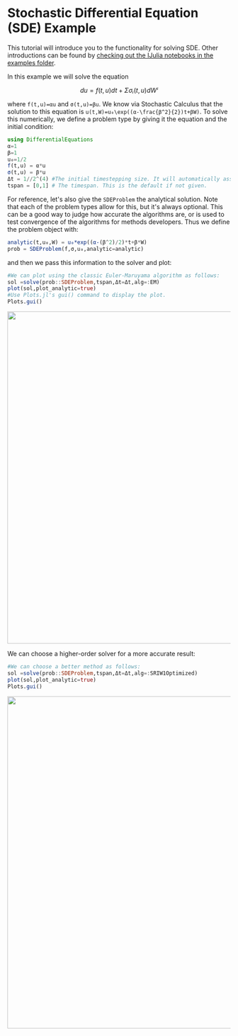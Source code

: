 # Stochastic Differential Equation (SDE) Example

This tutorial will introduce you to the functionality for solving SDE. Other
introductions can be found by [checking out the IJulia notebooks in the examples
folder](https://github.com/ChrisRackauckas/DifferentialEquations.jl/tree/master/examples).

In this example we will solve the equation

```math
du = f(t,u)dt + Σσᵢ(t,u)dWⁱ
```

where ``f(t,u)=αu`` and ``σ(t,u)=βu``. We know via Stochastic Calculus that the
solution to this equation is ``u(t,W)=u₀\exp((α-\frac{β^2}{2})t+βW)``. To solve this
numerically, we define a problem type by giving it the equation and the initial
condition:

```julia
using DifferentialEquations
α=1
β=1
u₀=1/2
f(t,u) = α*u
σ(t,u) = β*u
Δt = 1//2^(4) #The initial timestepping size. It will automatically assigned if not given.
tspan = [0,1] # The timespan. This is the default if not given.
```

For reference, let's also give the `SDEProblem` the analytical solution. Note that
each of the problem types allow for this, but it's always optional. This can be
a good way to judge how accurate the algorithms are, or is used to test convergence
of the algorithms for methods developers. Thus we define the problem object with:

```julia
analytic(t,u₀,W) = u₀*exp((α-(β^2)/2)*t+β*W)
prob = SDEProblem(f,σ,u₀,analytic=analytic)
```

and then we pass this information to the solver and plot:

```julia
#We can plot using the classic Euler-Maruyama algorithm as follows:
sol =solve(prob::SDEProblem,tspan,Δt=Δt,alg=:EM)
plot(sol,plot_analytic=true)
#Use Plots.jl's gui() command to display the plot.
Plots.gui()
```

<img src="https://raw.githubusercontent.com/ChrisRackauckas/DifferentialEquations.jl/master/examples/plots/introSDEplot.png" width="750" align="middle"  />

We can choose a higher-order solver for a more accurate result:

```julia
#We can choose a better method as follows:
sol =solve(prob::SDEProblem,tspan,Δt=Δt,alg=:SRIW1Optimized)
plot(sol,plot_analytic=true)
Plots.gui()
```

<img src="https://raw.githubusercontent.com/ChrisRackauckas/DifferentialEquations.jl/master/examples/plots/introSDEplotSRI.png" width="750" align="middle"  />
